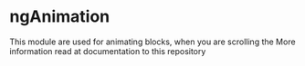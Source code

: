 # ngAnimation
This module are used for animating blocks, when you are scrolling the 
More information read at documentation to this repository

